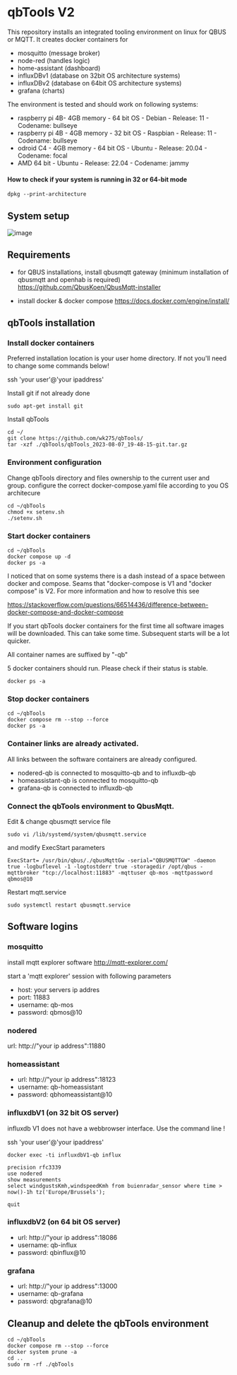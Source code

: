 # qbTools V2
This repository installs an integrated tooling environment on linux for QBUS or MQTT.
It creates docker containers for
- mosquitto (message broker)
- node-red (handles logic)
- home-assistant (dashboard)
- influxDBv1 (database on 32bit OS architecture systems)
- influxDBv2 (database on 64bit OS architecture systems)
- grafana (charts)

The environment is tested and should work on following systems:
- raspberry pi 4B- 4GB memory - 64 bit OS - Debian - Release: 11 - Codename: bullseye
- raspberry pi 4B - 4GB memory - 32 bit OS - Raspbian - Release:  11 - Codename: bullseye
- odroid C4 - 4GB memory - 64 bit OS - Ubuntu - Release: 20.04 - Codename: focal
- AMD 64 bit - Ubuntu - Release: 22.04 - Codename: jammy

#### How to check if your system is running in 32 or 64-bit mode

```
dpkg --print-architecture
```

## System setup
![image](https://user-images.githubusercontent.com/55239601/211190465-80a58146-2370-4d8b-b43c-d3ea5bd02be9.png)

## Requirements
- for QBUS installations, install qbusmqtt gateway (minimum installation of qbusmqtt and openhab is required)  
https://github.com/QbusKoen/QbusMqtt-installer

- install docker & docker compose
https://docs.docker.com/engine/install/

## qbTools installation

### Install docker containers
Preferred installation location is your user home directory. If not you'll need to change some commands below!

ssh 'your user'@'your ipaddress'

Install git if not already done 

```
sudo apt-get install git
````

Install qbTools

```
cd ~/
git clone https://github.com/wk275/qbTools/
tar -xzf ./qbTools/qbTools_2023-08-07_19-48-15-git.tar.gz 
```

### Environment configuration
Change qbTools directory and files ownership to the current user and group.
configure the correct docker-compose.yaml file according to you OS architecure  
```
cd ~/qbTools
chmod +x setenv.sh
./setenv.sh
```

### Start docker containers
```
cd ~/qbTools
docker compose up -d
docker ps -a
```
I noticed that on some systems there is a dash instead of a space between docker and compose.
Seams that "docker-compose is V1 and "docker compose" is V2.
For more information and how to resolve this see

https://stackoverflow.com/questions/66514436/difference-between-docker-compose-and-docker-compose


If you start qbTools docker containers for the first time all software images will be downloaded. This can take some time.
Subsequent starts will be a lot quicker.

All container names are suffixed by "-qb" 

5 docker containers should run. Please check if their status is stable.
```
docker ps -a
```

### Stop docker containers
```
cd ~/qbTools
docker compose rm --stop --force
docker ps -a
```

### Container links are already activated.
All links between the software containers are already configured.
- nodered-qb is connected to mosquitto-qb and to influxdb-qb
- homeassistant-qb is connected to mosquitto-qb
- grafana-qb is connected to influxdb-qb

### Connect the qbTools environment to QbusMqtt. 
Edit & change qbusmqtt service file
```
sudo vi /lib/systemd/system/qbusmqtt.service
```
and modify ExecStart parameters
```
ExecStart= /usr/bin/qbus/./qbusMqttGw -serial="QBUSMQTTGW" -daemon true -logbuflevel -1 -logtostderr true -storagedir /opt/qbus -mqttbroker "tcp://localhost:11883" -mqttuser qb-mos -mqttpassword qbmos@10
```
Restart mqtt.service
```
sudo systemctl restart qbusmqtt.service
```

## Software logins
### mosquitto
install mqtt explorer software
http://mqtt-explorer.com/

start a 'mqtt explorer' session with following parameters

- host: your servers ip addres
- port: 11883
- username: qb-mos
- password: qbmos@10


### nodered
url: http://"your ip address":11880

### homeassistant
- url: http://"your ip address":18123
- username: qb-homeassistant
- password: qbhomeassistant@10

### influxdbV1 (on 32 bit OS server)
influxdb V1 does not have a webbrowser interface. Use the command line !

ssh 'your user'@'your ipaddress'

```
docker exec -ti influxdbV1-qb influx
```
```
precision rfc3339
use nodered
show measurements
select windgustsKmh,windspeedKmh from buienradar_sensor where time > now()-1h tz('Europe/Brussels');
```
```
quit
```
### influxdbV2 (on 64 bit OS server)
- url: http://"your ip address":18086
- username: qb-influx
- password: qbinflux@10

### grafana
- url: http://"your ip address":13000
- username: qb-grafana
- password: qbgrafana@10


## Cleanup and delete the qbTools environment

```
cd ~/qbTools
docker compose rm --stop --force
docker system prune -a
cd ..
sudo rm -rf ./qbTools
```
